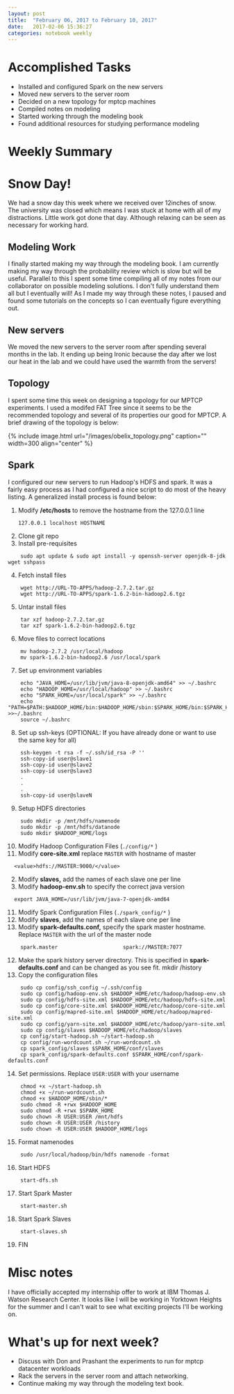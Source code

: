 ```yaml
---
layout: post
title:  "February 06, 2017 to February 10, 2017"
date:   2017-02-06 15:36:27
categories: notebook weekly
---
```


# Accomplished Tasks
- Installed and configured Spark on the new servers
- Moved new servers to the server room
- Decided on a new topology for mptcp machines
- Compiled notes on modeling
- Started working through the modeling book
- Found additional resources for studying performance modeling

# Weekly Summary

# Snow Day!
We had a snow day this week where we received over 12inches of snow. The university was closed which means I was stuck at home with all of my distractions. Little work got done that day. Although 
relaxing can be seen as necessary for working hard. 

## Modeling Work
I finally started making my way through the modeling book. I am currently making my way through the probability review
which is slow but will be useful. Parallel to this I spent some time compiling all of my notes 
from our collaborator on possible modeling solutions. I don't fully understand them all but I eventually will!
As I made my way through these notes, I paused and found some tutorials on the concepts so I can eventually figure everything out.


## New servers
We moved the new servers to the server room after spending several months in the lab. It ending up being Ironic because the day after we lost our heat in the lab and we could have used the warmth from the servers! 

## Topology
I spent some time this week on designing a topology for our MPTCP experiments. I used a modifed FAT Tree since it seems to be the recommended topology and several of its properties our good for MPTCP. A brief drawing of the topology is below:

{% include image.html url="/images/obelix_topology.png" caption="" width=300 align="center" %}



## Spark
I configured our new servers to run Hadoop's HDFS and spark. It was a fairly easy process as I had configured a nice script to do most of the heavy listing. A generalized install process is found below:

1. Modify **/etc/hosts** to remove the hostname from the 127.0.0.1 line
    ```
    127.0.0.1 localhost HOSTNAME
    ```
2. Clone git repo
3. Install pre-requisites
```
    sudo apt update & sudo apt install -y openssh-server openjdk-8-jdk wget sshpass 
```
4. Fetch install files
```
    wget http://URL-TO-APPS/hadoop-2.7.2.tar.gz
    wget http://URL-TO-APPS/spark-1.6.2-bin-hadoop2.6.tgz
```
5. Untar install files
```
    tar xzf hadoop-2.7.2.tar.gz
    tar xzf spark-1.6.2-bin-hadoop2.6.tgz
```
6. Move files to correct locations
```
    mv hadoop-2.7.2 /usr/local/hadoop
    mv spark-1.6.2-bin-hadoop2.6 /usr/local/spark
```
7. Set up environment variables
```
    echo "JAVA_HOME=/usr/lib/jvm/java-8-openjdk-amd64" >> ~/.bashrc
    echo "HADOOP_HOME=/usr/local/hadoop" >> ~/.bashrc
    echo "SPARK_HOME=/usr/local/spark" >> ~/.bashrc
    echo "PATH=$PATH:$HADOOP_HOME/bin:$HADOOP_HOME/sbin:$SPARK_HOME/bin:$SPARK_HOME/sbin" >>~/.bashrc
    source ~/.bashrc
```
8. Set up ssh-keys (OPTIONAL: If you have already done or want to use the same key for all)
```
    ssh-keygen -t rsa -f ~/.ssh/id_rsa -P ''
    ssh-copy-id user@slave1
    ssh-copy-id user@slave2
    ssh-copy-id user@slave3
    .
    .
    .
    ssh-copy-id user@slaveN
```
9. Setup HDFS directories
```
    sudo mkdir -p /mnt/hdfs/namenode
    sudo mkdir -p /mnt/hdfs/datanode
    sudo mkdir $HADOOP_HOME/logs
```
10. Modify Hadoop Configuration Files (`./config/*` )
  1. Modify **core-site.xml** replace `MASTER` with hostname of master
  ```
    <value>hdfs://MASTER:9000/</value>  
  ```
  2. Modify **slaves,** add the names of each slave one per line
  3.  Modify **hadoop-env.sh** to specify the correct java version
  ```
    export JAVA_HOME=/usr/lib/jvm/java-7-openjdk-amd64
  ```
11. Modify Spark Configuration Files (`./spark_config/*` )
  1. Modify **slaves**, add the names of each slave one per line
  2. Modify **spark-defaults.conf,** specify the spark master hostname. Replace `MASTER` with the url of the master node
```
    spark.master                     spark://MASTER:7077
```
12. Make the spark history server directory. This is specified in **spark-defaults.conf** and can be changed as you see fit.
    mkdir /history
13. Copy the configuration files
```
    sudo cp config/ssh_config ~/.ssh/config
    sudo cp config/hadoop-env.sh $HADOOP_HOME/etc/hadoop/hadoop-env.sh
    sudo cp config/hdfs-site.xml $HADOOP_HOME/etc/hadoop/hdfs-site.xml
    sudo cp config/core-site.xml $HADOOP_HOME/etc/hadoop/core-site.xml
    sudo cp config/mapred-site.xml $HADOOP_HOME/etc/hadoop/mapred-site.xml
    sudo cp config/yarn-site.xml $HADOOP_HOME/etc/hadoop/yarn-site.xml
    sudo cp config/slaves $HADOOP_HOME/etc/hadoop/slaves
    cp config/start-hadoop.sh ~/start-hadoop.sh
    cp config/run-wordcount.sh ~/run-wordcount.sh
    cp spark_config/slaves $SPARK_HOME/conf/slaves
    cp spark_config/spark-defaults.conf $SPARK_HOME/conf/spark-defaults.conf
```
14. Set permissions. Replace `USER:USER` with your username
```
    chmod +x ~/start-hadoop.sh
    chmod +x ~/run-wordcount.sh
    chmod +x $HADOOP_HOME/sbin/*
    sudo chmod -R +rwx $HADOOP_HOME
    sudo chmod -R +rwx $SPARK_HOME
    sudo chown -R USER:USER /mnt/hdfs
    sudo chown -R USER:USER /history
    sudo chown -R USER:USER $HADOOP_HOME/logs
```
15. Format namenodes
```
    sudo /usr/local/hadoop/bin/hdfs namenode -format
```
16. Start HDFS
```
    start-dfs.sh
```
17. Start Spark Master
```
    start-master.sh
```
18. Start Spark Slaves
```
    start-slaves.sh
``` 
19. FIN

# Misc notes

I have officially accepted my internship offer to work at IBM Thomas J. Watson Research Center. 
It looks like I will be working in Yorktown Heights for the summer and I can't wait to see what exciting 
projects I'll be working on.


# What's  up for next week?
- Discuss with Don and Prashant the experiments to run for mptcp datacenter workloads
- Rack the servers in the server room and attach networking.
- Continue making my way through the modeling text book.